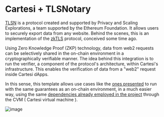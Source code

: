 # Cartesi + TLSNotary

[TLSN](https://tlsnotary.org/) is a protocol created and supported by Privacy and Scaling Explorations, a team supported by the Ethereum Foundation. It allows users to securely export data from any website. Behind the scenes, this is an implementation of the [zkTLS](https://telah.vc/zktls) protocol, conceived some time ago.

Using Zero Knowledge Proof (ZKP) technology, data from web2 requests can be selectively shared in the on-chain environment in a cryptographically verifiable manner. The idea behind this integration is to run the verifier, a component of the protocol's architecture, within Cartesi's infrastructure. This enables the verification of data from a "web2" request inside Cartesi dApps.

In this sense, this template allows use cases like the [ones presented](https://tlsnotary.org/use-cases) to run with the same guarantees as an on-chain environment, in a much easier way, using the same [dependencies already employed in the project](https://github.com/tlsnotary/tlsn/blob/main/tlsn/tlsn-verifier/Cargo.toml) through the CVM ( Cartesi virtual machine ).

![image](https://github.com/user-attachments/assets/f25aa5ac-1ec5-448a-bf2c-73c5a04ccb3a)
